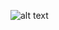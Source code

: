 ![alt text](https://cdn.discordapp.com/attachments/1015186220227231825/1126841126897332244/image.png)
